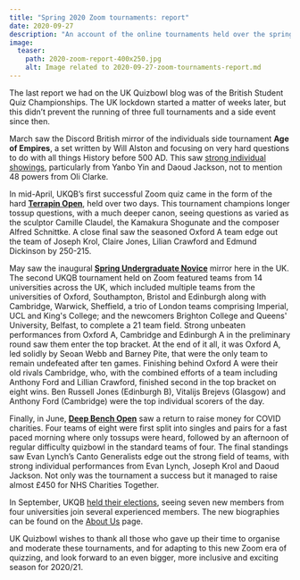 ```yaml
---
title: "Spring 2020 Zoom tournaments: report"
date: 2020-09-27
description: "An account of the online tournaments held over the spring and summer lockdown."
image:
  teaser:
    path: 2020-zoom-report-400x250.jpg
    alt: Image related to 2020-09-27-zoom-tournaments-report.md
---
```


The last report we had on the UK Quizbowl blog was of the British Student Quiz Championships. The UK lockdown started a matter of weeks later, but this didn’t prevent the running of three full tournaments and a side event since then.

March saw the Discord British mirror of the individuals side tournament **Age of Empires**, a set written by Will Alston and focusing on very hard questions to do with all things History before 500 AD. This saw [strong individual showings](https://hsquizbowl.org/forums/viewtopic.php?p=368081#p368081), particularly from Yanbo Yin and Daoud Jackson, not to mention 48 powers from Oli Clarke.

In mid-April, UKQB’s first successful Zoom quiz came in the form of the hard [**Terrapin Open**](https://hsquizbowl.org/db/tournaments/6485/), held over two days. This tournament champions longer tossup questions, with a much deeper canon, seeing questions as varied as the sculptor Camille Claudel, the Kamakura Shogunate and the composer Alfred Schnittke. A close final saw the seasoned Oxford A team edge out the team of Joseph Krol, Claire Jones, Lilian Crawford and Edmund Dickinson by 250-215.

May saw the inaugural [**Spring Undergraduate Novice**](https://hsquizbowl.org/db/tournaments/6494/) mirror here in the UK. The second UKQB tournament held on Zoom featured teams from 14 universities across the UK, which included multiple teams from the universities of Oxford, Southampton, Bristol and Edinburgh along with Cambridge, Warwick, Sheffield, a trio of London teams comprising Imperial, UCL and King's College; and the newcomers Brighton College and Queens' University, Belfast, to complete a 21 team field. Strong unbeaten performances from Oxford A, Cambridge and Edinburgh A in the preliminary round saw them enter the top bracket. At the end of it all, it was Oxford A, led solidly by Seoan Webb and Barney Pite, that were the only team to remain undefeated after ten games. Finishing behind Oxford A were their old rivals Cambridge, who, with the combined efforts of a team including Anthony Ford and Lillian Crawford, finished second in the top bracket on eight wins. Ben Russell Jones (Edinburgh B), Vitalijs Brejevs (Glasgow) and Anthony Ford (Cambridge) were the top individual scorers of the day.

Finally, in June, [**Deep Bench Open**](https://hsquizbowl.org/db/tournaments/6508/) saw a return to raise money for COVID charities. Four teams of eight were first split into singles and pairs for a fast paced morning where only tossups were heard, followed by an afternoon of regular difficulty quizbowl in the standard teams of four. The final standings saw Evan Lynch’s Canto Generalists edge out the strong field of teams, with strong individual performances from Evan Lynch, Joseph Krol and Daoud Jackson. Not only was the tournament a success but it managed to raise almost £450 for NHS Charities Together.

In September, UKQB [held their elections](/blog/2020-07-29-elections-announcement-2021), seeing seven new members from four universities join several experienced members. The new biographies can be found on the [About Us](/about/committee) page.

UK Quizbowl wishes to thank all those who gave up their time to organise and moderate these tournaments, and for adapting to this new Zoom era of quizzing, and look forward to an even bigger, more inclusive and exciting season for 2020/21.
